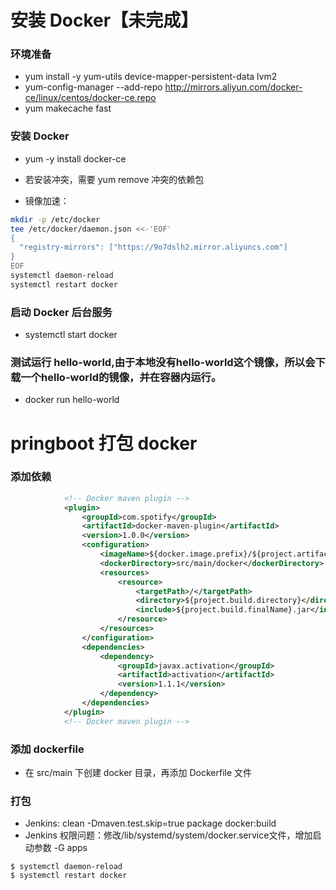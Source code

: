# 安装 Docker【未完成】

### 环境准备
- yum install -y yum-utils device-mapper-persistent-data lvm2
- yum-config-manager --add-repo http://mirrors.aliyun.com/docker-ce/linux/centos/docker-ce.repo
- yum makecache fast
### 安装 Docker
- yum -y install docker-ce
- 若安装冲突，需要 yum remove 冲突的依赖包

- 镜像加速：
```bash
mkdir -p /etc/docker
tee /etc/docker/daemon.json <<-'EOF'
{
  "registry-mirrors": ["https://9o7dslh2.mirror.aliyuncs.com"]
}
EOF
systemctl daemon-reload
systemctl restart docker
```

### 启动 Docker 后台服务
- systemctl start docker

### 测试运行 hello-world,由于本地没有hello-world这个镜像，所以会下载一个hello-world的镜像，并在容器内运行。
- docker run hello-world


# pringboot 打包 docker
### 添加依赖
```xml
            <!-- Docker maven plugin -->
            <plugin>
                <groupId>com.spotify</groupId>
                <artifactId>docker-maven-plugin</artifactId>
                <version>1.0.0</version>
                <configuration>
                    <imageName>${docker.image.prefix}/${project.artifactId}</imageName>
                    <dockerDirectory>src/main/docker</dockerDirectory>
                    <resources>
                        <resource>
                            <targetPath>/</targetPath>
                            <directory>${project.build.directory}</directory>
                            <include>${project.build.finalName}.jar</include>
                        </resource>
                    </resources>
                </configuration>
                <dependencies>
                    <dependency>
                        <groupId>javax.activation</groupId>
                        <artifactId>activation</artifactId>
                        <version>1.1.1</version>
                    </dependency>
                </dependencies>
            </plugin>
            <!-- Docker maven plugin -->
```
### 添加 dockerfile
- 在 src/main 下创建 docker 目录，再添加 Dockerfile 文件

### 打包
- Jenkins: clean -Dmaven.test.skip=true package docker:build
- Jenkins 权限问题：修改/lib/systemd/system/docker.service文件，增加启动参数  -G apps
```aidl
$ systemctl daemon-reload
$ systemctl restart docker
```